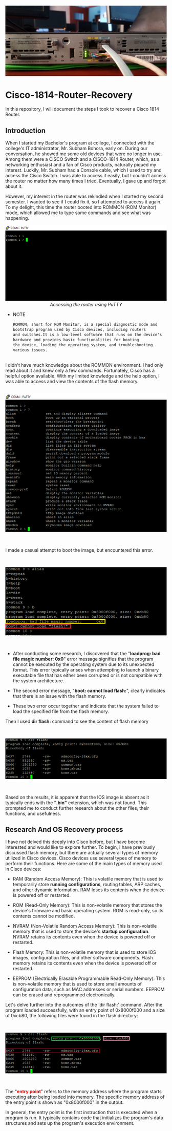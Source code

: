 ![](https://github.com/Manjil-sharma/Cisco-1814-Router-Recovery/blob/main/Cisco-1814/cisco-1814.jpg?raw=true)  


# Cisco-1814-Router-Recovery

In this repository, I will document the steps I took to recover a Cisco 1814 Router.<br>

## Introduction

When I started my Bachelor's program at college, I connected with the college's IT administrator, Mr. Subham Bohora, early on. During our conversation, he showed me some old devices that were no longer in use. Among them were a CISCO Switch and a CISCO-1814 Router, which, as a networking enthusiast and a fan of Cisco products, naturally piqued my interest. Luckily, Mr. Subham had a Console cable, which I used to try and access the Cisco Switch. I was able to access it easily, but I couldn't access the router no matter how many times I tried. Eventually, I gave up and forgot about it.<br>

However, my interest in the router was rekindled when I started my second semester. I wanted to see if I could fix it, so I attempted to access it again. To my delight, this time the router booted into ROMMON (ROM Monitor) mode, which allowed me to type some commands and see what was happening.<br>
<p align="center">
  <img src="https://github.com/Manjil-sharma/Cisco-1814-Router-Recovery/blob/main/Cisco-1814/1.PNG?raw=true"><br>
  <em>Accessing the router using PuTTY</em>
</p>

- NOTE<br>

      ROMMON, short for ROM Monitor, is a special diagnostic mode and bootstrap program used by Cisco devices, including routers 
      and switches.It is a low-level software that runs on the device's hardware and provides basic functionalities for booting 
      the device, loading the operating system, and troubleshooting various issues.
 <br>     
I didn't have much knowledge about the ROMMON environment. I had only read about it and knew only a few commands. Fortunately, Cisco has a helpful option available. With my limited knowledge and the help option, I was able to access and view the contents of the flash memory.<br>

<br>
<p align="center">
  <img src="https://github.com/Manjil-sharma/Cisco-1814-Router-Recovery/blob/main/Cisco-1814/2.PNG?raw=true">
</p><br>

<p style="color:red;"></p>

I made a casual attempt to boot the image, but encountered this error.

<br>
<p align="center">
  <img src="https://github.com/Manjil-sharma/Cisco-1814-Router-Recovery/blob/main/Cisco-1814/3.PNG?raw=true">
</p><br>

- After conducting some research, I discovered that the "**loadprog: bad file magic number: 0x0**" error message signifies that the program cannot be executed by the operating system due to its unexpected format. This error typically arises when attempting to launch a binary executable file that has either been corrupted or is not compatible with the system architecture.<br>

- The second error message, "**boot: cannot load flash:**", clearly indicates that there is an issue with the flash memory.

- These two error occur together and indicate that the system failed to load the specified file from the flash memory.<br>

Then I used **dir flash:** command to see the content of flash memory<br>

<br>
<p align="center">
  <img src="https://github.com/Manjil-sharma/Cisco-1814-Router-Recovery/blob/main/Cisco-1814/4.5.PNG?raw=true">
</p><br>


Based on the results, it is apparent that the IOS image is absent as it typically ends with the **".bin"** extension, which was not found.
This prompted me to conduct further research about the other files, their functions, and usefulness.<br>


## Research And OS Recovery process


I have not delved this deeply into Cisco before, but I have become interested and would like to explore further. To begin, I have previously discussed flash memory, but there are actually several types of memory utilized in Cisco devices. Cisco devices use several types of memory to perform their functions. Here are some of the main types of memory used in Cisco devices:<br>

- RAM (Random Access Memory): This is volatile memory that is used to temporarily store **running configurations**, routing tables, ARP caches, and other dynamic information. RAM loses its contents when the device is powered off or restarted.<br>

- ROM (Read-Only Memory): This is non-volatile memory that stores the device's firmware and basic operating system. ROM is read-only, so its contents cannot be modified.<br>

- NVRAM (Non-Volatile Random Access Memory): This is non-volatile memory that is used to store the device's **startup configuration**. NVRAM retains its contents even when the device is powered off or restarted.<br>

- Flash Memory: This is non-volatile memory that is used to store IOS images, configuration files, and other software components. Flash memory retains its contents even when the device is powered off or restarted.<br>

- EEPROM (Electrically Erasable Programmable Read-Only Memory): This is non-volatile memory that is used to store small amounts of configuration data, such as MAC addresses or serial numbers. EEPROM can be erased and reprogrammed electronically.<br>

Let's delve further into the outcomes of the 'dir flash:' command. After the program loaded successfully, with an entry point of 0x8000f000 and a size of 0xcb80, the following files were found in the flash directory:

<br>
<p align="center">
  <img src="https://github.com/Manjil-sharma/Cisco-1814-Router-Recovery/blob/main/Cisco-1814/4.PNG?raw=true">
</p><br>


The "**<span style="color:red">entry point</span>**" refers to the memory address where the program starts executing after being loaded into memory. The specific memory address of the entry point is shown as "0x8000f000" in the output.

In general, the entry point is the first instruction that is executed when a program is run. It typically contains code that initializes the program's data structures and sets up the program's execution environment.





      

